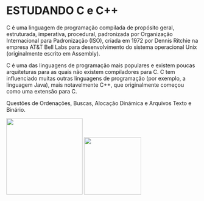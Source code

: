 # ESTUDANDO C e C++
C é uma linguagem de programação compilada de propósito geral, estruturada, imperativa, procedural, padronizada por Organização Internacional para Padronização (ISO), criada em 1972 por Dennis Ritchie na empresa AT&T Bell Labs para desenvolvimento do sistema operacional Unix (originalmente escrito em Assembly).

C é uma das linguagens de programação mais populares e existem poucas arquiteturas para as quais não existem compiladores para C. C tem influenciado muitas outras linguagens de programação (por exemplo, a linguagem Java), mais notavelmente C++, que originalmente começou como uma extensão para C.

Questões de Ordenações, Buscas, Alocação Dinámica e Arquivos Texto e Binário.

<img src='https://peritoemphp.com/wp-content/uploads/2019/02/letter_c_PNG22.png' width='200px'></img>
<img src='https://computerlanguagesite.files.wordpress.com/2017/09/cpp.png?w=656' width='150px'></img>
